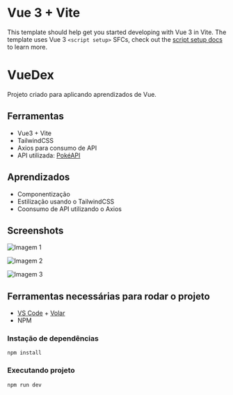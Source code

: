 # Vue 3 + Vite

This template should help get you started developing with Vue 3 in Vite. The template uses Vue 3 `<script setup>` SFCs, check out the [script setup docs](https://v3.vuejs.org/api/sfc-script-setup.html#sfc-script-setup) to learn more.

# VueDex

Projeto criado para aplicando aprendizados de Vue.

## Ferramentas

- Vue3 + Vite
- TailwindCSS
- Axios para consumo de API
- API utilizada: [PokéAPI](https://pokeapi.co/)


## Aprendizados

- Componentização
- Estilização usando o TailwindCSS
- Coonsumo de API utilizando o Axios


## Screenshots

![Imagem 1](https://github.com/marlonmnz/pictures/blob/master/vuedex.png?raw=true)


![Imagem 2](https://github.com/marlonmnz/pictures/blob/master/vuedex2.png?raw=true)


![Imagem 3](https://github.com/marlonmnz/pictures/blob/master/vuedex3.png?raw=true)
## Ferramentas necessárias para rodar o projeto

- [VS Code](https://code.visualstudio.com/) + [Volar](https://marketplace.visualstudio.com/items?itemName=Vue.volar)
- NPM


### Instação de dependências
```
npm install
```

### Executando projeto
```
npm run dev
```
